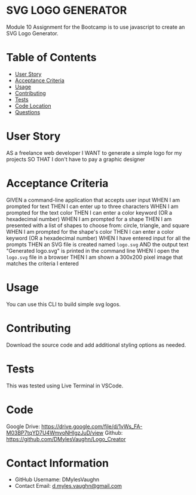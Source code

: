# SVG LOGO GENERATOR
Module 10 Assignment for the Bootcamp is to use javascript to create an SVG Logo Generator. 

# Table of Contents 
* [User Story](#User-Story)
* [Acceptance Criteria](#Acceptance-Criteria)
* [Usage](#Usage)
* [Contributing](#Contributing)
* [Tests](#Tests)
* [Code Location](#Code)
* [Questions](#Contact-Information)
# User Story
AS a freelance web developer
I WANT to generate a simple logo for my projects
SO THAT I don't have to pay a graphic designer

# Acceptance Criteria
GIVEN a command-line application that accepts user input
WHEN I am prompted for text
THEN I can enter up to three characters
WHEN I am prompted for the text color
THEN I can enter a color keyword (OR a hexadecimal number)
WHEN I am prompted for a shape
THEN I am presented with a list of shapes to choose from: circle, triangle, and square
WHEN I am prompted for the shape's color
THEN I can enter a color keyword (OR a hexadecimal number)
WHEN I have entered input for all the prompts
THEN an SVG file is created named `logo.svg`
AND the output text "Generated logo.svg" is printed in the command line
WHEN I open the `logo.svg` file in a browser
THEN I am shown a 300x200 pixel image that matches the criteria I entered

# Usage
 You can use this CLI to build simple svg logos.

# Contributing 
Download the source code and add additional styling options as needed.

# Tests
This was tested using Live Terminal in VSCode.

# Code
Google Drive: https://drive.google.com/file/d/1vWs_FA-M03BP7tqYD7U4WmvoNHIgzJuD/view
Github: https://github.com/DMylesVaughn/Logo_Creator


# Contact Information 
* GitHub Username: DMylesVaughn
* Contact Email: d.myles.vaughn@gmail.com
